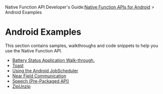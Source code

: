                            

Native Function API Developer's Guide:[Native Function APIs for Android](native_function_apis_for_android.md) > Android Examples

Android Examples
================

This section contains samples, walkthroughs and code snippets to help you use the Native Function API.

*   [Battery Status Application Walk-through.](battery_status.md)
*   [Toast](toast.md)
*   [Using the Android JobScheduler](jobscheduler.md)
*   [Near Field Communication](nearfieldcommunication.md)
*   [Speech (Pre-Packaged API)](speech.md)
*   [ZipUnzip](zipunzip_android.md)
